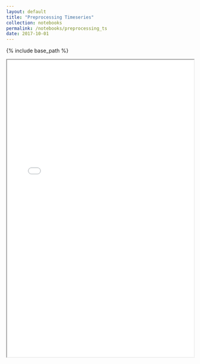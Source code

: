 ```yaml
---
layout: default
title: "Preprocessing Timeseries"
collection: notebooks
permalink: /notebooks/preprocessing_ts
date: 2017-10-01
---
```


{% include base_path %}

<iframe src="{{ base_path }}/files/notebooks_html/Preprocessing_ts.html" width="100%" height="800"></iframe>

